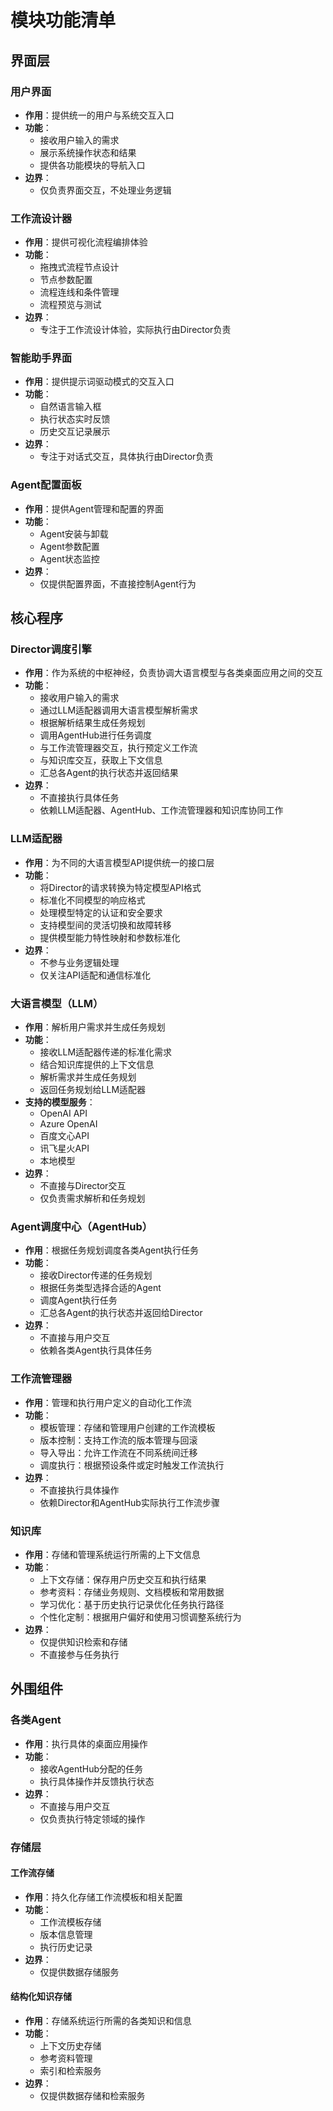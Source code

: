 # 模块功能清单

## 界面层

### 用户界面
- **作用**：提供统一的用户与系统交互入口
- **功能**：
  - 接收用户输入的需求
  - 展示系统操作状态和结果
  - 提供各功能模块的导航入口
- **边界**：
  - 仅负责界面交互，不处理业务逻辑

### 工作流设计器
- **作用**：提供可视化流程编排体验
- **功能**：
  - 拖拽式流程节点设计
  - 节点参数配置
  - 流程连线和条件管理
  - 流程预览与测试
- **边界**：
  - 专注于工作流设计体验，实际执行由Director负责

### 智能助手界面
- **作用**：提供提示词驱动模式的交互入口
- **功能**：
  - 自然语言输入框
  - 执行状态实时反馈
  - 历史交互记录展示
- **边界**：
  - 专注于对话式交互，具体执行由Director负责

### Agent配置面板
- **作用**：提供Agent管理和配置的界面
- **功能**：
  - Agent安装与卸载
  - Agent参数配置
  - Agent状态监控
- **边界**：
  - 仅提供配置界面，不直接控制Agent行为

## 核心程序

### Director调度引擎

- **作用**：作为系统的中枢神经，负责协调大语言模型与各类桌面应用之间的交互
- **功能**：
  - 接收用户输入的需求
  - 通过LLM适配器调用大语言模型解析需求
  - 根据解析结果生成任务规划
  - 调用AgentHub进行任务调度
  - 与工作流管理器交互，执行预定义工作流
  - 与知识库交互，获取上下文信息
  - 汇总各Agent的执行状态并返回结果
- **边界**：
  - 不直接执行具体任务
  - 依赖LLM适配器、AgentHub、工作流管理器和知识库协同工作

### LLM适配器

- **作用**：为不同的大语言模型API提供统一的接口层
- **功能**：
  - 将Director的请求转换为特定模型API格式
  - 标准化不同模型的响应格式
  - 处理模型特定的认证和安全要求
  - 支持模型间的灵活切换和故障转移
  - 提供模型能力特性映射和参数标准化
- **边界**：
  - 不参与业务逻辑处理
  - 仅关注API适配和通信标准化

### 大语言模型（LLM）

- **作用**：解析用户需求并生成任务规划
- **功能**：
  - 接收LLM适配器传递的标准化需求
  - 结合知识库提供的上下文信息
  - 解析需求并生成任务规划
  - 返回任务规划给LLM适配器
- **支持的模型服务**：
  - OpenAI API
  - Azure OpenAI
  - 百度文心API
  - 讯飞星火API
  - 本地模型
- **边界**：
  - 不直接与Director交互
  - 仅负责需求解析和任务规划

### Agent调度中心（AgentHub）

- **作用**：根据任务规划调度各类Agent执行任务
- **功能**：
  - 接收Director传递的任务规划
  - 根据任务类型选择合适的Agent
  - 调度Agent执行任务
  - 汇总各Agent的执行状态并返回给Director
- **边界**：
  - 不直接与用户交互
  - 依赖各类Agent执行具体任务

### 工作流管理器

- **作用**：管理和执行用户定义的自动化工作流
- **功能**：
  - 模板管理：存储和管理用户创建的工作流模板
  - 版本控制：支持工作流的版本管理与回滚
  - 导入导出：允许工作流在不同系统间迁移
  - 调度执行：根据预设条件或定时触发工作流执行
- **边界**：
  - 不直接执行具体操作
  - 依赖Director和AgentHub实际执行工作流步骤

### 知识库

- **作用**：存储和管理系统运行所需的上下文信息
- **功能**：
  - 上下文存储：保存用户历史交互和执行结果
  - 参考资料：存储业务规则、文档模板和常用数据
  - 学习优化：基于历史执行记录优化任务执行路径
  - 个性化定制：根据用户偏好和使用习惯调整系统行为
- **边界**：
  - 仅提供知识检索和存储
  - 不直接参与任务执行

## 外围组件

### 各类Agent

- **作用**：执行具体的桌面应用操作
- **功能**：
  - 接收AgentHub分配的任务
  - 执行具体操作并反馈执行状态
- **边界**：
  - 不直接与用户交互
  - 仅负责执行特定领域的操作

### 存储层

#### 工作流存储
- **作用**：持久化存储工作流模板和相关配置
- **功能**：
  - 工作流模板存储
  - 版本信息管理
  - 执行历史记录
- **边界**：
  - 仅提供数据存储服务

#### 结构化知识存储
- **作用**：存储系统运行所需的各类知识和信息
- **功能**：
  - 上下文历史存储
  - 参考资料管理
  - 索引和检索服务
- **边界**：
  - 仅提供数据存储和检索服务
